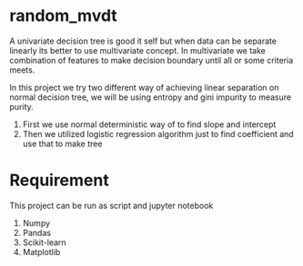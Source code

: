 # random_mvdt
A univariate decision tree is good it self but when data can be separate linearly its better to use multivariate concept. In multivariate we take combination of features to make decision boundary until all or some criteria meets. 

In this project we try two different way of achieving linear separation on normal decision tree, we will be using entropy and gini impurity to measure purity. 

1. First we use normal deterministic way of to find slope and intercept 
2. Then we utilized logistic regression algorithm just to find coefficient and use that to make tree

# Requirement
This project can be run as script and jupyter notebook
1. Numpy
2. Pandas
3. Scikit-learn
4. Matplotlib
